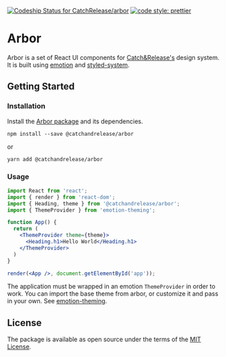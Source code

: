 [ ![Codeship Status for
CatchRelease/arbor](https://app.codeship.com/projects/0fd77eb0-aede-0136-de71-6acd4e02bc2c/status?branch=master)](https://app.codeship.com/projects/310054)
[![code style:
prettier](https://img.shields.io/badge/code_style-prettier-ff69b4.svg?style=flat-square)](https://github.com/prettier/prettier)

# Arbor

Arbor is a set of React UI components for [Catch&Release's](https://www.catchandrelease.com/) design system.
It is built using [emotion](https://emotion.sh/) and [styled-system](https://github.com/jxnblk/styled-system).

## Getting Started

### Installation

Install the [Arbor package](https://www.npmjs.com/package/@catchandrelease/arbor) and its dependencies.

```
npm install --save @catchandrelease/arbor
```

or

```
yarn add @catchandrelease/arbor
```

### Usage

```jsx
import React from 'react';
import { render } from 'react-dom';
import { Heading, theme } from '@catchandrelease/arbor';
import { ThemeProvider } from 'emotion-theming';

function App() {
  return (
    <ThemeProvider theme={theme}>
      <Heading.h1>Hello World</Heading.h1>
    </ThemeProvider>
  )
}

render(<App />, document.getElementById('app'));
```

The application must be wrapped in an emotion `ThemeProvider` in order to work.
You can import the base theme from arbor, or customize it and pass in your own.
See [emotion-theming](https://github.com/emotion-js/emotion/blob/master/docs/theming.md).

## License

The package is available as open source under the terms of the [MIT License](https://opensource.org/licenses/MIT).
